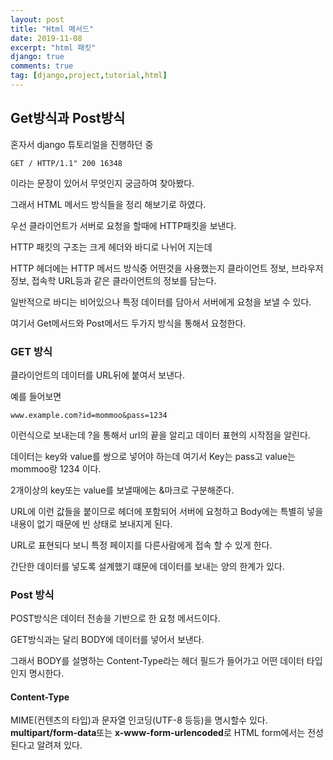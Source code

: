 ```yaml
---
layout: post
title: "Html 메서드"
date: 2019-11-08
excerpt: "html 패킷"
django: true
comments: true
tag: [django,project,tutorial,html]
---
```

## Get방식과 Post방식
혼자서 django 튜토리얼을 진행하던 중

	GET / HTTP/1.1" 200 16348

이라는 문장이 있어서 무엇인지 궁금하여 찾아봤다.

그래서 HTML 메서드 방식들을 정리 해보기로 하였다.

우선 클라이언트가 서버로 요청을 할때에 HTTP패킷을 보낸다.

HTTP 패킷의 구조는 크게 헤더와 바디로 나뉘어 지는데

HTTP 헤더에는 HTTP 메서드 방식중 어떤것을 사용했는지 클라이언트 정보, 브라우저 정보, 접속학 URL등과 같은 클라이언트의 정보를 담는다.

일반적으로 바디는 비어있으나 특정 데이터를 담아서 서버에게 요청을 보낼 수 있다.

여기서 Get메서드와 Post메서드 두가지 방식을 통해서 요청한다.

### GET 방식
클라이언트의 데이터를 URL뒤에 붙여서 보낸다. 

예를 들어보면 

	www.example.com?id=mommoo&pass=1234

이런식으로 보내는데 ?을 통해서 url의 끝을 알리고 데이터 표현의 시작점을 알린다.

데이터는 key와 value를 쌍으로 넣어야 하는데 여기서 Key는 pass고 value는 mommoo랑 1234 이다.

2개이상의 key또는 value를 보낼때에는 &마크로 구분해준다.

URL에 이런 값들을 붙이므로 헤더에 포함되어 서버에 요청하고 Body에는 특별히 넣을 내용이 없기 때문에 빈 상태로 보내지게 된다.

URL로 표현되다 보니 특정 페이지를 다른사람에게 접속 할 수 있게 한다.

간단한 데이터를 넣도록 설계했기 떄문에 데이터를 보내는 양의 한계가 있다.

### Post 방식
POST방식은 데이터 전송을 기반으로 한 요청 메서드이다.

GET방식과는 달리 BODY에 데이터를 넣어서 보낸다.

그래서 BODY를 설명하는 Content-Type라는 헤더 필드가 들어가고 어떤 데이터 타입인지 명시한다.

#### Content-Type
MIME(컨텐츠의 타입)과 문자열 인코딩(UTF-8 등등)을 명시할수 있다. <span style="font-weight: bold;">multipart/form-data</span>또는 <span style="font-weight: bold;">x-www-form-urlencoded</span>로 HTML form에서는 전성된다고 알려져 있다.